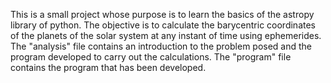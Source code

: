 This is a small project whose purpose is to learn the basics of the astropy library of python. The objective is to calculate the barycentric coordinates of the planets of the solar system at any instant of time using ephemerides. The "analysis" file contains an introduction to the problem posed and the program developed to carry out the calculations. The "program" file contains the program that has been developed.
